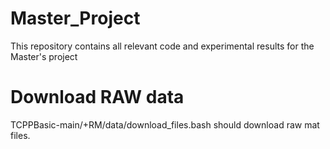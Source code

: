 # Master_Project
This repository contains all relevant code and experimental results for the Master's project
# Download RAW data
TCPPBasic-main/+RM/data/download_files.bash should download raw mat files. 
